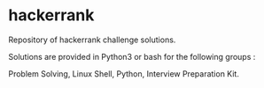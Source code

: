 # hackerrank
Repository of hackerrank challenge solutions.

Solutions are provided in Python3 or bash for the following groups :

Problem Solving, 
Linux Shell, 
Python, 
Interview Preparation Kit.

